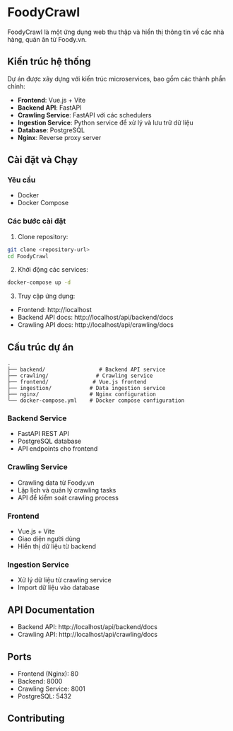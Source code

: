 # FoodyCrawl

FoodyCrawl là một ứng dụng web thu thập và hiển thị thông tin về các nhà hàng, quán ăn từ Foody.vn.

## Kiến trúc hệ thống

Dự án được xây dựng với kiến trúc microservices, bao gồm các thành phần chính:

- **Frontend**: Vue.js + Vite
- **Backend API**: FastAPI
- **Crawling Service**: FastAPI với các schedulers
- **Ingestion Service**: Python service để xử lý và lưu trữ dữ liệu
- **Database**: PostgreSQL
- **Nginx**: Reverse proxy server

## Cài đặt và Chạy

### Yêu cầu

- Docker
- Docker Compose

### Các bước cài đặt

1. Clone repository:
```bash
git clone <repository-url>
cd FoodyCrawl
```

2. Khởi động các services:
```bash
docker-compose up -d
```

3. Truy cập ứng dụng:
- Frontend: http://localhost
- Backend API docs: http://localhost/api/backend/docs
- Crawling API docs: http://localhost/api/crawling/docs

## Cấu trúc dự án

```
.
├── backend/                 # Backend API service
├── crawling/               # Crawling service
├── frontend/              # Vue.js frontend
├── ingestion/            # Data ingestion service
├── nginx/                # Nginx configuration
└── docker-compose.yml    # Docker compose configuration
```

### Backend Service
- FastAPI REST API
- PostgreSQL database
- API endpoints cho frontend

### Crawling Service
- Crawling data từ Foody.vn
- Lập lịch và quản lý crawling tasks
- API để kiểm soát crawling process

### Frontend
- Vue.js + Vite
- Giao diện người dùng
- Hiển thị dữ liệu từ backend

### Ingestion Service
- Xử lý dữ liệu từ crawling service
- Import dữ liệu vào database

## API Documentation

- Backend API: http://localhost/api/backend/docs
- Crawling API: http://localhost/api/crawling/docs

## Ports

- Frontend (Nginx): 80
- Backend: 8000
- Crawling Service: 8001
- PostgreSQL: 5432

## Contributing
